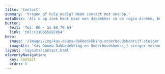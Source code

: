 ```yaml
---
title: 'Contact'
summary: 'Vragen of hulp nodig? Neem contact met ons op.'
metaDesc: 'Als u op zoek bent naar een dakdekker in de regio Arnhem, bent u bij Kas Douma dakbedekking en onder- houdsbedrijf aan het juiste adres! Interesse? Neem contact met ons op!'
button:
  text: 'Tel: 06 - 55 88 70 64'
  link: 'tel:+310655887064'
hero:
  image: '/images/img/kas-douma-dakbedekking-onderhoudsbedrijf-steiger-te-huur-zijkant.jpg'
  imageAlt: 'Kas Douma Dakbedekking en Onderhoudsbedrijf steiger verhuur, steiger te huur zijkant'
layout: 'layouts/contact.html'
eleventyNavigation:
  key: Contact
  order: 5
---
```

